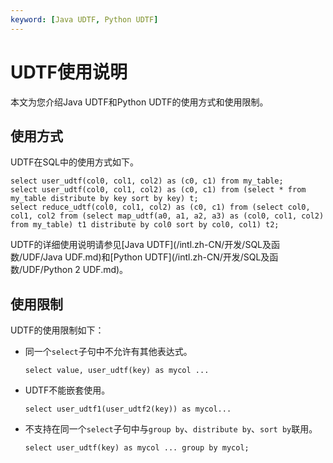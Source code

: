 ```yaml
---
keyword: [Java UDTF, Python UDTF]
---
```


# UDTF使用说明

本文为您介绍Java UDTF和Python UDTF的使用方式和使用限制。

## 使用方式

UDTF在SQL中的使用方式如下。

```
select user_udtf(col0, col1, col2) as (c0, c1) from my_table; 
select user_udtf(col0, col1, col2) as (c0, c1) from (select * from my_table distribute by key sort by key) t;
select reduce_udtf(col0, col1, col2) as (c0, c1) from (select col0, col1, col2 from (select map_udtf(a0, a1, a2, a3) as (col0, col1, col2) from my_table) t1 distribute by col0 sort by col0, col1) t2;
```

UDTF的详细使用说明请参见[Java UDTF](/intl.zh-CN/开发/SQL及函数/UDF/Java UDF.md)和[Python UDTF](/intl.zh-CN/开发/SQL及函数/UDF/Python 2 UDF.md)。

## 使用限制

UDTF的使用限制如下：

-   同一个`select`子句中不允许有其他表达式。

    ```
    select value, user_udtf(key) as mycol ...
    ```

-   UDTF不能嵌套使用。

    ```
    select user_udtf1(user_udtf2(key)) as mycol...
    ```

-   不支持在同一个`select`子句中与`group by`、`distribute by`、`sort by`联用。

    ```
    select user_udtf(key) as mycol ... group by mycol;
    ```


